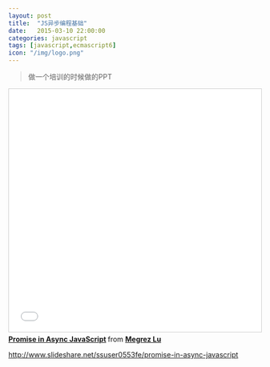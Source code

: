 ```yaml
---
layout: post
title:  "JS异步编程基础"
date:   2015-03-10 22:00:00
categories: javascript
tags: [javascript,ecmascript6]
icon: "/img/logo.png"
---
```

> 做一个培训的时候做的PPT

<!-- more -->

<iframe src="//www.slideshare.net/slideshow/embed_code/key/k6rapsyjqAXWSh" width="595" height="485" frameborder="0" marginwidth="0" marginheight="0" scrolling="no" style="border:1px solid #CCC; border-width:1px; margin-bottom:5px; max-width: 100%;" allowfullscreen>
</iframe> <div style="margin-bottom:5px">
<strong> <a href="//www.slideshare.net/ssuser0553fe/promise-in-async-javascript" title="Promise in Async JavaScript" target="_blank">Promise in Async JavaScript</a> </strong> from <strong><a href="//www.slideshare.net/ssuser0553fe" target="_blank">Megrez Lu</a></strong> </div>

http://www.slideshare.net/ssuser0553fe/promise-in-async-javascript
